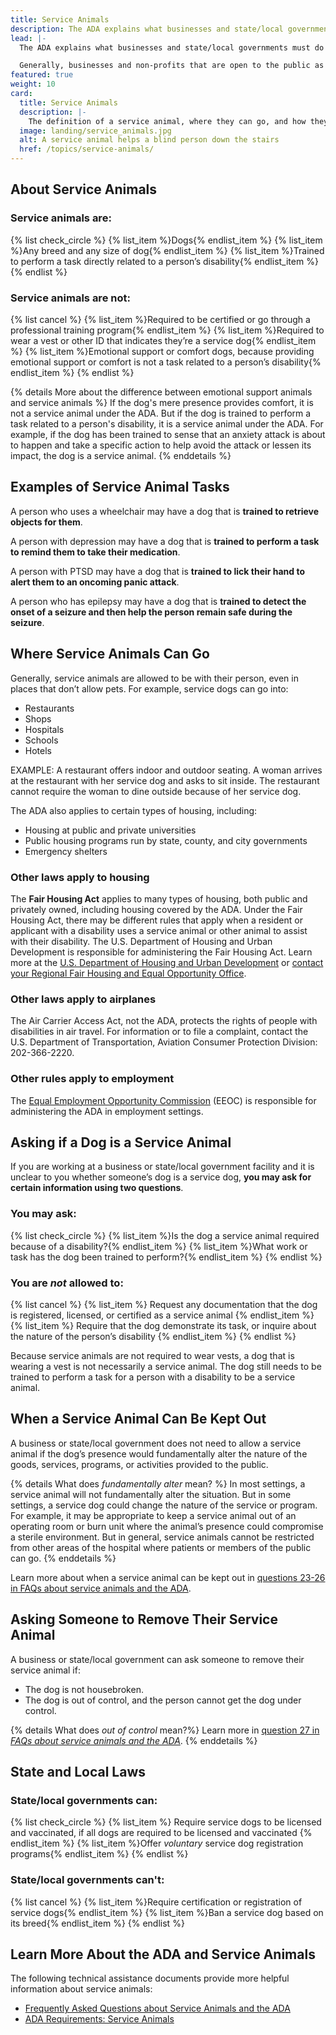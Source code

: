 ```yaml
---
title: Service Animals
description: The ADA explains what businesses and state/local governments must do to make sure that they do not discriminate against a member of the public with a disability who uses a service animal. Generally, service animals must be allowed to go most places where the public can go. Service animals can be any breed and any size of dog. Service animals are trained to perform a task directly related to a person's disability.
lead: |-
  The ADA explains what businesses and state/local governments must do to make sure that they do not discriminate against a member of the public with a disability who uses a service animal.

  Generally, businesses and non-profits that are open to the public as well as state/local governments must allow service animals to go most places where the public can go. This is true even if they have a "no pets" policy.
featured: true
weight: 10
card:
  title: Service Animals
  description: |-
    The definition of a service animal, where they can go, and how they assist people with disabilities
  image: landing/service_animals.jpg
  alt: A service animal helps a blind person down the stairs
  href: /topics/service-animals/
---
```


## About Service Animals

### Service animals are:

{% list check_circle %}
{% list_item %}Dogs{% endlist_item %}
{% list_item %}Any breed and any size of dog{% endlist_item %}
{% list_item %}Trained to perform a task directly related to a person’s disability{% endlist_item %}
{% endlist %}

### Service animals are not:

{% list cancel %}
{% list_item %}Required to be certified or go through a professional training program{% endlist_item %}
{% list_item %}Required to wear a vest or other ID that indicates they’re a service dog{% endlist_item %}
{% list_item %}Emotional support or comfort dogs, because providing emotional support or comfort is not a task related to a person’s disability{% endlist_item %}
{% endlist %}

{% details More about the difference between emotional support animals and service animals %}
If the dog's mere presence provides comfort, it is not a service animal under the ADA. But if the dog is trained to perform a task related to a person's disability, it is a service animal under the ADA. For example, if the dog has been trained to sense that an anxiety attack is about to happen and take a specific action to help avoid the attack or lessen its impact, the dog is a service animal.
{% enddetails %}

## Examples of Service Animal Tasks

A person who uses a wheelchair may have a dog that is **trained to retrieve objects for them**.

A person with depression may have a dog that is **trained to perform a task to remind them to take their medication**.

A person with PTSD may have a dog that is **trained to lick their hand to alert them to an oncoming panic attack**.

A person who has epilepsy may have a dog that is **trained to detect the onset of a seizure and then help the person remain safe during the seizure**.

## Where Service Animals Can Go

Generally, service animals are allowed to be with their person, even in places that don’t allow pets. For example, service dogs can go into:

- Restaurants
- Shops
- Hospitals
- Schools
- Hotels  

EXAMPLE:  A restaurant offers indoor and outdoor seating.  A woman arrives at the restaurant with her service dog and asks to sit inside.  The restaurant cannot require the woman to dine outside because of her service dog.

The ADA also applies to certain types of housing, including:

- Housing at public and private universities
- Public housing programs run by state, county, and city governments
- Emergency shelters

### Other laws apply to housing

The **Fair Housing Act** applies to many types of housing, both public and privately owned, including housing covered by the ADA. Under the Fair Housing Act, there may be different rules that apply when a resident or applicant with a disability uses a service animal or other animal to assist with their disability. The U.S. Department of Housing and Urban Development is responsible for administering the Fair Housing Act. Learn more at the [U.S. Department of Housing and Urban Development](https://www.hud.gov/program_offices/fair_housing_equal_opp/fair_housing_act_overview) or [contact your Regional Fair Housing and Equal Opportunity Office](https://www.hud.gov/program_offices/fair_housing_equal_opp/contact_fheo).

### Other laws apply to airplanes

The Air Carrier Access Act, not the ADA, protects the rights of people with disabilities in air travel. For information or to file a complaint, contact the U.S. Department of Transportation, Aviation Consumer Protection Division: 202-366-2220.

### Other rules apply to employment

The [Equal Employment Opportunity Commission](https://www.eeoc.gov/disability-discrimination) (EEOC) is responsible for administering the ADA in employment settings.

## Asking if a Dog is a Service Animal

If you are working at a business or state/local government facility and it is unclear to you whether someone’s dog is a service dog, **you may ask for certain information using two questions**.

### You may ask:

{% list check_circle %}
{% list_item %}Is the dog a service animal required because of a disability?{% endlist_item %}
{% list_item %}What work or task has the dog been trained to perform?{% endlist_item %}
{% endlist %}

### You are _not_ allowed to:

{% list cancel %}
{% list_item %}
Request any documentation that the dog is registered, licensed, or certified as a service animal
{% endlist_item %}
{% list_item %}
Require that the dog demonstrate its task, or inquire about the nature of the person’s disability
{% endlist_item %}
{% endlist %}

Because service animals are not required to wear vests, a dog that is wearing a vest is not necessarily a service animal. The dog still needs to be trained to perform a task for a person with a disability to be a service animal.

## When a Service Animal Can Be Kept Out

A business or state/local government does not need to allow a service animal if the dog’s presence would fundamentally alter the nature of the goods, services, programs, or activities provided to the public.

{% details What does <i>fundamentally alter</i> mean? %}
In most settings, a service animal will not fundamentally alter the situation. But in some settings, a service dog could change the nature of the service or program. For example, it may be appropriate to keep a service animal out of an operating room or burn unit where the animal’s presence could compromise a sterile environment. But in general, service animals cannot be restricted from other areas of the hospital where patients or members of the public can go.
{% enddetails %}

Learn more about when a service animal can be kept out in [questions 23-26 in FAQs about service animals and the ADA](https://www.ada.gov/regs2010/service_animal_qa.html).

## Asking Someone to Remove Their Service Animal

A business or state/local government can ask someone to remove their service animal if:

- The dog is not housebroken.
- The dog is out of control, and the person cannot get the dog under control.

{% details What does <i>out of control</i> mean?%}
Learn more in [question 27 in <cite>FAQs about service animals and the ADA</cite>](https://www.ada.gov/regs2010/service_animal_qa.html#exc).
{% enddetails %}

## State and Local Laws

### State/local governments can:

{% list check_circle %}
{% list_item %}
Require service dogs to be licensed and vaccinated, if all dogs are required to be licensed and vaccinated
{% endlist_item %}
{% list_item %}Offer <em>voluntary</em> service dog registration programs{% endlist_item %}
{% endlist %}

### State/local governments can't:

{% list cancel %}
{% list_item %}Require certification or registration of service dogs{% endlist_item %}
{% list_item %}Ban a service dog based on its breed{% endlist_item %}
{% endlist %}

## Learn More About the ADA and Service Animals

The following technical assistance documents provide more helpful information about service animals:

- [Frequently Asked Questions about Service Animals and the ADA](https://www.ada.gov/regs2010/service_animal_qa.html)
- [ADA Requirements: Service Animals](https://www.ada.gov/service_animals_2010.htm)
